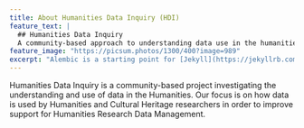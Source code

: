 ```yaml
---
title: About Humanities Data Inquiry (HDI)
feature_text: |
  ## Humanities Data Inquiry
  A community-based approach to understanding data use in the humanities
feature_image: "https://picsum.photos/1300/400?image=989"
excerpt: "Alembic is a starting point for [Jekyll](https://jekyllrb.com/) projects. Rather than starting from scratch, this boilerplate is designed to get the ball rolling immediately. Install it, configure it, tweak it, push it."
---
```


Humanities Data Inquiry is a community-based project investigating the understanding and use of data in the Humanities. Our focus is on how data is used by Humanities and Cultural Heritage researchers in order to improve support for Humanities Research Data Management.

